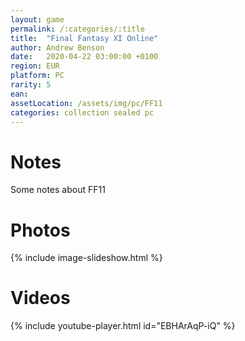 ```yaml
---
layout: game
permalink: /:categories/:title
title:  "Final Fantasy XI Online"
author: Andrew Benson
date:   2020-04-22 03:00:00 +0100
region: EUR
platform: PC
rarity: 5
ean:
assetLocation: /assets/img/pc/FF11
categories: collection sealed pc
---
```


# Notes

Some notes about FF11

# Photos

{% include image-slideshow.html %}

# Videos

{% include youtube-player.html id="EBHArAqP-iQ" %}

